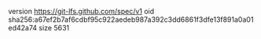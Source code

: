 version https://git-lfs.github.com/spec/v1
oid sha256:a67ef2b7af6cdbf95c922aedeb987a392c3dd6861f3dfe13f891a0a01ed42a74
size 5631
